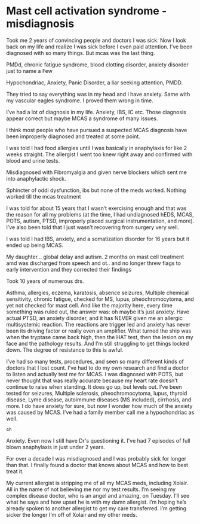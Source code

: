 # Mast cell activation syndrome - misdiagnosis

Took me 2 years of convincing people and doctors I was sick. Now I look back on my life and realize I was sick before I even paid attention. I've been diagnosed with so many things. But mcas was the last thing.

PMDd, chronic fatigue syndrome, blood clotting disorder, anxiety disorder just to name a Few

Hypochondriac, Anxiety, Panic Disorder, a liar seeking attention, PMDD.

They tried to say everything was in my head and I have anxiety. Same with my vascular eagles syndrome. I proved them wrong in time.

I’ve had a lot of diagnosis in my life. Anxiety, IBS, IC etc. Those diagnosis appear correct but maybe MCAS a syndrome of many issues. 

I think most people who have pursued a suspected MCAS diagnosis have been improperly diagnosed and treated at some point.

I was told I had food allergies until I was basically in anaphylaxis for like 2 weeks straight. The allergist I went too knew right away and confirmed with blood and urine tests.

Misdiagnosed with Fibromyalgia and given nerve blockers which sent me into anaphylactic shock.

Sphincter of oddi dysfunction, ibs but none of the meds worked. Nothing worked till the mcas treatment

I was told for about 15 years that I wasn’t exercising enough and that was the reason for all my problems (at the time, I had undiagnosed hEDS, MCAS, POTS, autism, PTSD, improperly placed surgical instrumentation, and more). I’ve also been told that I just wasn’t recovering from surgery very well.

I was told I had IBS, anxiety, and a somatization disorder for 16 years but it ended up being MCAS.

My daughter... global delay and autism. 2 months on mast cell treatment amd was discharged from speech and ot.. and no longer threw flags to early intervention and they corrected their findings

Took 10 years of numerous drs.

Asthma, allergies, eczema, karatosis, absence seizures, Multiple chemical sensitivity, chronic fatigue, checked for MS, lupus, pheochromocytoma, and yet not checked for mast cell.
And like the majority here, every time something was ruled out, the answer was: oh maybe it’s just anxiety.
Have actual PTSD, an anxiety disorder, and it has NEVER given me an allergic multisystemic reaction.
The reactions are trigger led and anxiety has never been its driving factor or really even an amplifier.
What turned the ship was when the tryptase came back high, then the HAT test, then the lesion on my face and the pathology results. And I’m still struggling to get things locked down. The degree of resistance to this is awful.

I’ve had so many tests, procedures, and seen so many different kinds of doctors that I lost count. I’ve had to do my own research and find a doctor to listen and actually test me for MCAS. I was diagnosed with POTS, but never thought that was really accurate because my heart rate doesn’t continue to raise when standing. It does go up, but levels out.
I’ve been tested for seizures, Multiple sclerosis, pheochromocytoma, lupus, thyroid disease, Lyme disease, autoimmune diseases (MS included), cirrhosis, and more. I do have anxiety for sure, but now I wonder how much of the anxiety was caused by MCAS. I’ve had a
family member call me a hypochondriac as well.

    4h
Anxiety. Even now I still have Dr's questioning it. I've had 7 episodes of full blown anaphylaxis in just under 2 years.

For over a decade I was misdiagnosed and I was probably sick for longer than that. I finally found a doctor that knows about MCAS and how to best treat it.

My current allergist is stripping me of all my MCAS meds, including Xolair. All in the name of not believing me nor my test results. I’m seeing my complex disease doctor, who is an angel and amazing, on Tuesday. I’ll see what he says and how upset he is with my damn allergist. I’m hoping he’s already spoken to another allergist to get my care transferred. I’m getting sicker the longer I’m off of Xolair and my other meds.
